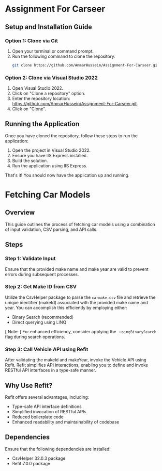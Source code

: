 # Assignment For Carseer

## Setup and Installation Guide

### Option 1: Clone via Git

1. Open your terminal or command prompt.
2. Run the following command to clone the repository:
   ```bash
   git clone https://github.com/AnmarHussein/Assignment-For-Carseer.git
   ```

### Option 2: Clone via Visual Studio 2022

1. Open Visual Studio 2022.
2. Click on "Clone a repository" option.
3. Enter the repository location: https://github.com/AnmarHussein/Assignment-For-Carseer.git.
4. Click on "Clone".

## Running the Application

Once you have cloned the repository, follow these steps to run the application:

1. Open the project in Visual Studio 2022.
2. Ensure you have IIS Express installed.
3. Build the solution.
4. Run the application using IIS Express.

That's it! You should now have the application up and running.

# Fetching Car Models

## Overview

This guide outlines the process of fetching car models using a combination of input validation, CSV parsing, and API calls.

## Steps

### Step 1: Validate Input

Ensure that the provided make name and make year are valid to prevent errors during subsequent processes.

### Step 2: Get Make ID from CSV

Utilize the CsvHelper package to parse the `carmake.csv` file and retrieve the unique identifier (makeId) associated with the provided make name and year. You can accomplish this efficiently by employing either:

- Binary Search (recommended)
- Direct querying using LINQ

[ Note: ] For enhanced efficiency, consider applying the `_usingBinarySearch` flag during search operations.

### Step 3: Call Vehicle API using Refit

After validating the makeId and makeYear, invoke the Vehicle API using Refit. Refit simplifies API interactions, enabling you to define and invoke RESTful API interfaces in a type-safe manner.

## Why Use Refit?

Refit offers several advantages, including:

- Type-safe API interface definitions
- Simplified invocation of RESTful APIs
- Reduced boilerplate code
- Enhanced readability and maintainability of codebase

## Dependencies

Ensure that the following dependencies are installed:

- CsvHelper 32.0.3 package
- Refit 7.0.0 package
